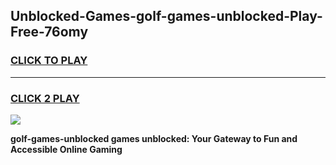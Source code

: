 
## Unblocked-Games-golf-games-unblocked-Play-Free-76omy
<h3>
<a href="https://premium76.site?title=golf-games-unblocked&ref=19M">CLICK TO PLAY</a></h3>
<hr>

<h3>
<a href="https://premium76.site?title=golf-games-unblocked&ref=19M">CLICK 2 PLAY</a>
  
</h3>

<a href="https://premium76.site?title=golf-games-unblocked&ref=19M"><img src="https://clearcache.store/games.png"></a>


**golf-games-unblocked games unblocked: Your Gateway to Fun and Accessible Online Gaming**
